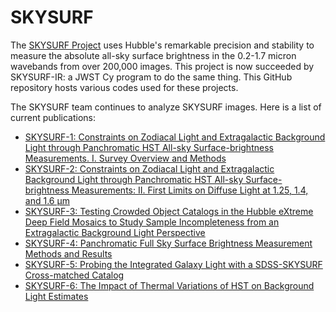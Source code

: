 # SKYSURF

The [SKYSURF Project](http://skysurf.asu.edu) uses Hubble's remarkable precision and stability to measure the absolute all-sky surface brightness in the 0.2-1.7 micron wavebands from over 200,000 images. This project is now succeeded by SKYSURF-IR: a JWST Cy program to do the same thing. This GitHub repository hosts various codes used for these projects.

The SKYSURF team continues to analyze SKYSURF images. Here is a list of current publications:

- [SKYSURF-1: Constraints on Zodiacal Light and Extragalactic Background Light through Panchromatic HST All-sky Surface-brightness Measurements. I. Survey Overview and Methods](https://ui.adsabs.harvard.edu/abs/2022AJ....164..141W/abstract)
- [SKYSURF-2: Constraints on Zodiacal Light and Extragalactic Background Light through Panchromatic HST All-sky Surface-brightness Measurements: II. First Limits on Diffuse Light at 1.25, 1.4, and 1.6 μm](https://ui.adsabs.harvard.edu/abs/2022AJ....164..170C/abstract)
- [SKYSURF-3: Testing Crowded Object Catalogs in the Hubble eXtreme Deep Field Mosaics to Study Sample Incompleteness from an Extragalactic Background Light Perspective](https://ui.adsabs.harvard.edu/abs/2022arXiv220807218K/abstract)
- [SKYSURF-4: Panchromatic Full Sky Surface Brightness Measurement Methods and Results](https://ui.adsabs.harvard.edu/abs/2023AJ....165..237O/abstract)
- [SKYSURF-5: Probing the Integrated Galaxy Light with a SDSS-SKYSURF Cross-matched Catalog](https://ui.adsabs.harvard.edu/abs/2024RNAAS...8..154B/abstract)
- [SKYSURF-6: The Impact of Thermal Variations of HST on Background Light Estimates](https://ui.adsabs.harvard.edu/abs/2024arXiv240712290M/abstract)